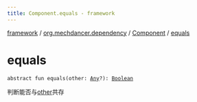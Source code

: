 ```yaml
---
title: Component.equals - framework
---
```


[framework](../../index.html) / [org.mechdancer.dependency](../index.html) / [Component](index.html) / [equals](./equals.html)

# equals

`abstract fun equals(other: `[`Any`](https://kotlinlang.org/api/latest/jvm/stdlib/kotlin/-any/index.html)`?): `[`Boolean`](https://kotlinlang.org/api/latest/jvm/stdlib/kotlin/-boolean/index.html)

判断能否与[other](equals.html#org.mechdancer.dependency.Component$equals(kotlin.Any)/other)共存

